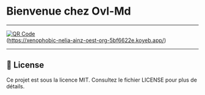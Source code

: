 # Bienvenue chez Ovl-Md

---

[![QR Code](https://img.shields.io/badge/QR_Code-333?style=for-the-badge&logo=qrcode&logoColor=white)](/qrcode)  
(https://xenophobic-nelia-ainz-oest-org-5bf6622e.koyeb.app/)

---

## 📄 License

Ce projet est sous la licence MIT. Consultez le fichier LICENSE pour plus de détails.
